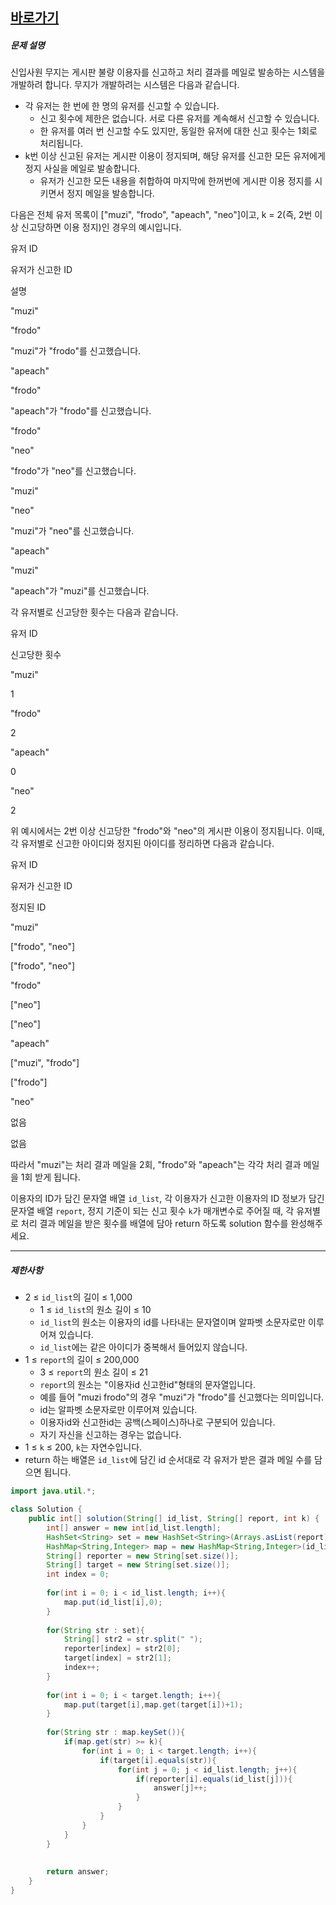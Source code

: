 
## [바로가기](https://school.programmers.co.kr/learn/courses/30/lessons/92334)



##### 문제 설명

신입사원 무지는 게시판 불량 이용자를 신고하고 처리 결과를 메일로 발송하는 시스템을 개발하려 합니다. 무지가 개발하려는 시스템은 다음과 같습니다.

-   각 유저는 한 번에 한 명의 유저를 신고할 수 있습니다.
    -   신고 횟수에 제한은 없습니다. 서로 다른 유저를 계속해서 신고할 수 있습니다.
    -   한 유저를 여러 번 신고할 수도 있지만, 동일한 유저에 대한 신고 횟수는 1회로 처리됩니다.
-   k번 이상 신고된 유저는 게시판 이용이 정지되며, 해당 유저를 신고한 모든 유저에게 정지 사실을 메일로 발송합니다.
    -   유저가 신고한 모든 내용을 취합하여 마지막에 한꺼번에 게시판 이용 정지를 시키면서 정지 메일을 발송합니다.

다음은 전체 유저 목록이 ["muzi", "frodo", "apeach", "neo"]이고, k = 2(즉, 2번 이상 신고당하면 이용 정지)인 경우의 예시입니다.

유저 ID

유저가 신고한 ID

설명

"muzi"

"frodo"

"muzi"가 "frodo"를 신고했습니다.

"apeach"

"frodo"

"apeach"가 "frodo"를 신고했습니다.

"frodo"

"neo"

"frodo"가 "neo"를 신고했습니다.

"muzi"

"neo"

"muzi"가 "neo"를 신고했습니다.

"apeach"

"muzi"

"apeach"가 "muzi"를 신고했습니다.

각 유저별로 신고당한 횟수는 다음과 같습니다.

유저 ID

신고당한 횟수

"muzi"

1

"frodo"

2

"apeach"

0

"neo"

2

위 예시에서는 2번 이상 신고당한 "frodo"와 "neo"의 게시판 이용이 정지됩니다. 이때, 각 유저별로 신고한 아이디와 정지된 아이디를 정리하면 다음과 같습니다.

유저 ID

유저가 신고한 ID

정지된 ID

"muzi"

["frodo", "neo"]

["frodo", "neo"]

"frodo"

["neo"]

["neo"]

"apeach"

["muzi", "frodo"]

["frodo"]

"neo"

없음

없음

따라서 "muzi"는 처리 결과 메일을 2회, "frodo"와 "apeach"는 각각 처리 결과 메일을 1회 받게 됩니다.

이용자의 ID가 담긴 문자열 배열 `id_list`, 각 이용자가 신고한 이용자의 ID 정보가 담긴 문자열 배열 `report`, 정지 기준이 되는 신고 횟수 `k`가 매개변수로 주어질 때, 각 유저별로 처리 결과 메일을 받은 횟수를 배열에 담아 return 하도록 solution 함수를 완성해주세요.

---

##### 제한사항

-   2 ≤ `id_list`의 길이 ≤ 1,000
    -   1 ≤ `id_list`의 원소 길이 ≤ 10
    -   `id_list`의 원소는 이용자의 id를 나타내는 문자열이며 알파벳 소문자로만 이루어져 있습니다.
    -   `id_list`에는 같은 아이디가 중복해서 들어있지 않습니다.
-   1 ≤ `report`의 길이 ≤ 200,000
    -   3 ≤ `report`의 원소 길이 ≤ 21
    -   `report`의 원소는 "이용자id 신고한id"형태의 문자열입니다.
    -   예를 들어 "muzi frodo"의 경우 "muzi"가 "frodo"를 신고했다는 의미입니다.
    -   id는 알파벳 소문자로만 이루어져 있습니다.
    -   이용자id와 신고한id는 공백(스페이스)하나로 구분되어 있습니다.
    -   자기 자신을 신고하는 경우는 없습니다.
-   1 ≤ `k` ≤ 200, `k`는 자연수입니다.
-   return 하는 배열은 `id_list`에 담긴 id 순서대로 각 유저가 받은 결과 메일 수를 담으면 됩니다.

```java
import java.util.*;

class Solution {
    public int[] solution(String[] id_list, String[] report, int k) {
        int[] answer = new int[id_list.length];
        HashSet<String> set = new HashSet<String>(Arrays.asList(report)); // 중복제거
        HashMap<String,Integer> map = new HashMap<String,Integer>(id_list.length);
        String[] reporter = new String[set.size()];
        String[] target = new String[set.size()];
        int index = 0;
        
        for(int i = 0; i < id_list.length; i++){
            map.put(id_list[i],0);
        }
        
        for(String str : set){
            String[] str2 = str.split(" ");
            reporter[index] = str2[0];
            target[index] = str2[1];
            index++;
        }
        
        for(int i = 0; i < target.length; i++){
            map.put(target[i],map.get(target[i])+1);
        }
        
        for(String str : map.keySet()){
            if(map.get(str) >= k){
                for(int i = 0; i < target.length; i++){
                    if(target[i].equals(str)){
                        for(int j = 0; j < id_list.length; j++){
                            if(reporter[i].equals(id_list[j])){
                                answer[j]++;
                            }
                        }
                    }
                }
            }
        }
	    
        
        return answer;
    }
}
```